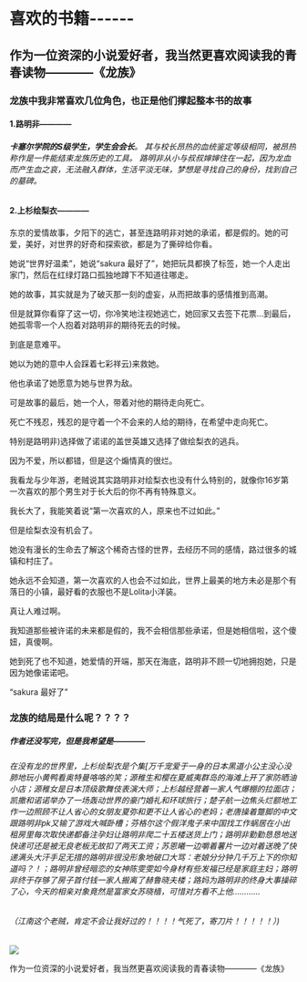 # 喜欢的书籍------

## 作为一位资深的小说爱好者，我当然更喜欢阅读我的青春读物————《龙族》

### 龙族中我非常喜欢几位角色，也正是他们撑起整本书的故事

#### 1.路明非————

###### **卡塞尔学院的S级学生，学生会会长**。 其与校长昂热的血统鉴定等级相同，被昂热称作是一件能结束龙族历史的工具。 路明非从小与叔叔婶婶住在一起，因为龙血而产生血之哀，无法融入群体，生活平淡无味，梦想是寻找自己的身份，找到自己的墓碑。

#### 2.上杉绘梨衣————

东京的爱情故事，夕阳下的逃亡，甚至连路明非对她的承诺，都是假的。她的可爱，美好，对世界的好奇和探索欲，都是为了撕碎给你看。

她说“世界好温柔”，她说“sakura 最好了”，她把玩具都换了标签，她一个人走出家门，然后在红绿灯路口孤独地蹲下不知道往哪走。

她的故事，其实就是为了破灭那一刻的虚妄，从而把故事的感情推到高潮。

但是就算你看穿了这一切，你冷笑地注视她逃亡，她回家又去签下花票…到最后，她孤零零一个人抱着对路明非的期待死去的时候。

到底是意难平。

她以为她的意中人会踩着七彩祥云)来救她。

他也承诺了她愿意为她与世界为敌。

可是故事的最后，她一个人，带着对他的期待走向死亡。

死亡不残忍，残忍的是守着一个不会来的人给的期待，在希望中走向死亡。

特别是路明非)选择做了诺诺的盖世英雄又选择了做绘梨衣的逃兵。

因为不爱，所以都错，但是这个煽情真的很烂。

我看龙与少年游，老贼说其实路明非对绘梨衣也没有什么特别的，就像你16岁第一次喜欢的那个男生对于长大后的你不再有特殊意义。

我长大了，我能笑着说“第一次喜欢的人，原来也不过如此。”

但是绘梨衣没有机会了。

她没有漫长的生命去了解这个稀奇古怪的世界，去经历不同的感情，路过很多的城镇和村庄了。

她永远不会知道，第一次喜欢的人也会不过如此，世界上最美的地方未必是那个有落日的小镇，最好看的衣服也不是Lolita小洋装。

真让人难过啊。

我知道那些被许诺的未来都是假的，我不会相信那些承诺，但是她相信啦，这个傻妞，真傻啊。

她到死了也不知道，她爱情的开端，那天在海底，路明非不顾一切地拥抱她，只是因为她像诺诺吧。

“sakura 最好了”

### 龙族的结局是什么呢？？？？

##### 作者还没写完，但是我希望是————

###### 在没有龙的世界里，上杉绘梨衣是个集[万千宠爱于一身的日本黑道小公主没心没肺地玩小黄鸭看奥特曼咯咯的笑；源稚生和樱在夏威夷群岛的海滩上开了家防晒油小店；源稚女是日本顶级歌舞伎表演大师；上杉越经营着一家人气爆棚的拉面店；凯撒和诺诺举办了一场轰动世界的豪门婚礼和环球旅行；楚子航一边焦头烂额地工作一边照顾不让人省心的女朋友夏弥和更不让人省心的老妈；老唐操着蹩脚的中文跟路明非pk又输了游戏大喊卧槽；芬格尔这个假洋鬼子来中国找工作蜗居在小出租房里每次取快递都备注孕妇让路明非爬二十五楼送货上门；路明非勤勤恳恳地送快递可还是被无良老板无故扣了两天工资；苏恩曦一边嚼着薯片一边对着送晚了快递满头大汗手足无措的路明非很没形象地破口大骂：老娘分分钟几千万上下的你知道吗？！；路明非曾经暗恋的女神陈雯雯如今身材有些发福已经是家庭主妇；路明非终于存够了房子首付钱一家人搬离了赫鲁晓夫楼；路妈为路明非的终身大事操碎了心，今天的相亲对象竟然是富家女苏晓樯，可惜对方看不上他…………

###### （江南这个老贼，肯定不会让我好过的！！！！气死了，寄刀片！！！！！）)

![](https://s.lanqb.com/o_1cqghtccv17j71itvorr1l9510vd7.jpg?imageView2/2/w/820/h/0)

作为一位资深的小说爱好者，我当然更喜欢阅读我的青春读物————《龙族》
